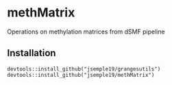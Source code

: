 # methMatrix
Operations on methylation matrices from dSMF pipeline

## Installation
```
devtools::install_github("jsemple19/grangesutils")
devtools::install_github("jsemple19/methMatrix")
```




